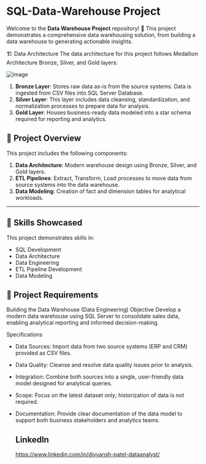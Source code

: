 # SQL-Data-Warehouse Project
Welcome to the **Data Warehouse Project** repository! 🚀
This project demonstrates a comprehensive data warehousing  solution, from building a data warehouse to generating actionable insights.

🏗️ Data Architecture
The data architecture for this project follows Medallion Architecture Bronze, Silver, and Gold layers:

![image](https://github.com/user-attachments/assets/82ef1cee-b66d-4c06-88f8-7b1059e653a0)

1. **Bronze Layer**: Stores raw data as-is from the source systems. Data is ingested from CSV files into SQL Server Database.  
2. **Silver Layer**: This layer includes data cleansing, standardization, and normalization processes to prepare data for analysis.  
3. **Gold Layer**: Houses business-ready data modeled into a star schema required for reporting and analytics.  


## 📖 Project Overview

This project includes the following components:

1. **Data Architecture**: Modern warehouse design using Bronze, Silver, and Gold layers.  
2. **ETL Pipelines**: Extract, Transform, Load processes to move data from source systems into the data warehouse.  
3. **Data Modeling**: Creation of fact and dimension tables for analytical workloads.  
---

## 🎯 Skills Showcased

This project demonstrates skills in:

- SQL Development  
- Data Architecture  
- Data Engineering  
- ETL Pipeline Development  
- Data Modeling  

## 🚀 Project Requirements
Building the Data Warehouse (Data Engineering)
Objective
Develop a modern data warehouse using SQL Server to consolidate sales data, enabling analytical reporting and informed decision-making.

Specifications
- Data Sources: Import data from two source systems (ERP and CRM) provided as CSV files.
- Data Quality: Cleanse and resolve data quality issues prior to analysis.
- Integration: Combine both sources into a single, user-friendly data model designed for analytical queries.
- Scope: Focus on the latest dataset only; historization of data is not required.
- Documentation: Provide clear documentation of the data model to support both business stakeholders and analytics teams.

  ## LinkedIn
  https://www.linkedin.com/in/divyansh-patel-dataanalyst/
  
